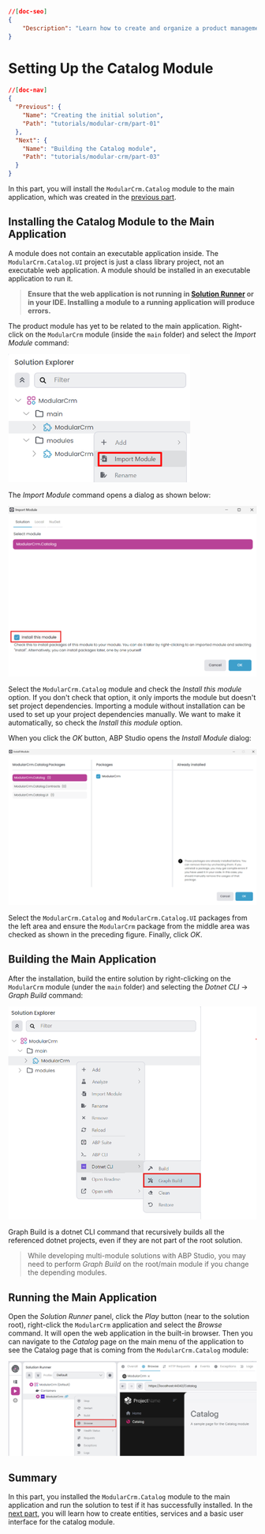 ```json
//[doc-seo]
{
    "Description": "Learn how to create and organize a product management module within your CRM application using ABP Framework in this step-by-step guide."
}
```

# Setting Up the Catalog Module

````json
//[doc-nav]
{
  "Previous": {
    "Name": "Creating the initial solution",
    "Path": "tutorials/modular-crm/part-01"
  },
  "Next": {
    "Name": "Building the Catalog module",
    "Path": "tutorials/modular-crm/part-03"
  }
}
````

In this part, you will install the `ModularCrm.Catalog` module to the main application, which was created in the [previous part](part-01.md).

## Installing the Catalog Module to the Main Application

A module does not contain an executable application inside. The `ModularCrm.Catalog.UI` project is just a class library project, not an executable web application. A module should be installed in an executable application to run it.

> **Ensure that the web application is not running in [Solution Runner](../../studio/running-applications.md) or in your IDE. Installing a module to a running application will produce errors.**

The product module has yet to be related to the main application. Right-click on the `ModularCrm` module (inside the `main` folder) and select the *Import Module* command:

![abp-studio-import-module](images/abp-studio-import-module.png)

The *Import Module* command opens a dialog as shown below:

![abp-studio-import-module-dialog-for-catalog](images/abp-studio-import-module-dialog-for-catalog.png)

Select the `ModularCrm.Catalog` module and check the *Install this module* option. If you don't check that option, it only imports the module but doesn't set project dependencies. Importing a module without installation can be used to set up your project dependencies manually. We want to make it automatically, so check the *Install this module* option.

When you click the *OK* button, ABP Studio opens the *Install Module* dialog:

![abp-studio-module-installation-dialog-for-catalog](images/abp-studio-module-installation-dialog-for-catalog.png)

Select the `ModularCrm.Catalog` and `ModularCrm.Catalog.UI` packages from the left area and ensure the  `ModularCrm` package from the middle area was checked as shown in the preceding figure. Finally, click _OK_.

## Building the Main Application

After the installation, build the entire solution by right-clicking on the `ModularCrm` module (under the `main` folder) and selecting the *Dotnet CLI* -> *Graph Build* command:

![abp-studio-graph-build](images/abp-studio-graph-build.png)

Graph Build is a dotnet CLI command that recursively builds all the referenced dotnet projects, even if they are not part of the root solution.

> While developing multi-module solutions with ABP Studio, you may need to perform *Graph Build* on the root/main module if you change the depending modules.

## Running the Main Application

Open the *Solution Runner* panel, click the *Play* button (near to the solution root), right-click the `ModularCrm` application and select the *Browse* command. It will open the web application in the built-in browser. Then you can navigate to the *Catalog* page on the main menu of the application to see the Catalog page that is coming from the `ModularCrm.Catalog` module:

![abp-studio-solution-runner-initial-catalog-page](images/abp-studio-solution-runner-initial-catalog-page.png)

## Summary

In this part, you installed the `ModularCrm.Catalog` module to the main application and run the solution to test if it has successfully installed. In the [next part](part-03.md), you will learn how to create entities, services and a basic user interface for the catalog module.
